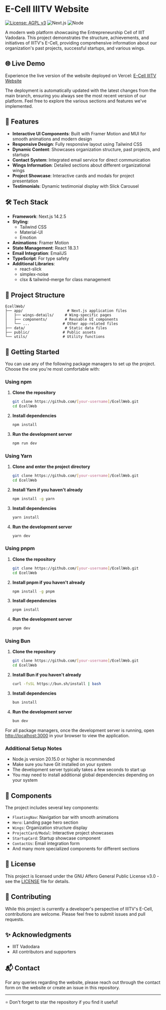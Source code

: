 # E-Cell IIITV Website

[![License: AGPL v3](https://img.shields.io/badge/License-AGPL_v3-blue.svg)](https://www.gnu.org/licenses/agpl-3.0)
![Next.js](https://img.shields.io/badge/Next.js-14.2.5-black)
![Node](https://img.shields.io/badge/Node-v20.15.0-green)

A modern web platform showcasing the Entrepreneurship Cell of IIIT Vadodara. This project demonstrates the structure, achievements, and initiatives of IIITV's E-Cell, providing comprehensive information about our organization's past projects, successful startups, and various wings.

## 🌐 Live Demo

Experience the live version of the website deployed on Vercel: [E-Cell IIITV Website](https://iiitv-ecell-hm8o6voy5-dhwananbt1-gmailcoms-projects.vercel.app/)

The deployment is automatically updated with the latest changes from the main branch, ensuring you always see the most recent version of our platform. Feel free to explore the various sections and features we've implemented.

## 🚀 Features

- **Interactive UI Components**: Built with Framer Motion and MUI for smooth animations and modern design
- **Responsive Design**: Fully responsive layout using Tailwind CSS
- **Dynamic Content**: Showcases organization structure, past projects, and startups
- **Contact System**: Integrated email service for direct communication
- **Wings Information**: Detailed sections about different organizational wings
- **Project Showcase**: Interactive cards and modals for project presentation
- **Testimonials**: Dynamic testimonial display with Slick Carousel

## 🛠️ Tech Stack

- **Framework**: Next.js 14.2.5
- **Styling**: 
  - Tailwind CSS
  - Material-UI
  - Emotion
- **Animations**: Framer Motion
- **State Management**: React 18.3.1
- **Email Integration**: EmailJS
- **TypeScript**: For type safety
- **Additional Libraries**:
  - react-slick
  - simplex-noise
  - clsx & tailwind-merge for class management

## 📁 Project Structure

```
EcellWeb/
├── app/                    # Next.js application files
│   ├── wings-details/     # Wing-specific pages
│   ├── components/        # Reusable UI components
│   └── ...               # Other app-related files
├── data/                  # Static data files
├── public/               # Public assets
└── utils/                # Utility functions
```

## 🚀 Getting Started

You can use any of the following package managers to set up the project. Choose the one you're most comfortable with:

### Using npm

1. **Clone the repository**
   ```bash
   git clone https://github.com/[your-username]/EcellWeb.git
   cd EcellWeb
   ```

2. **Install dependencies**
   ```bash
   npm install
   ```

3. **Run the development server**
   ```bash
   npm run dev
   ```

### Using Yarn

1. **Clone and enter the project directory**
   ```bash
   git clone https://github.com/[your-username]/EcellWeb.git
   cd EcellWeb
   ```

2. **Install Yarn if you haven't already**
   ```bash
   npm install -g yarn
   ```

3. **Install dependencies**
   ```bash
   yarn install
   ```

4. **Run the development server**
   ```bash
   yarn dev
   ```

### Using pnpm

1. **Clone the repository**
   ```bash
   git clone https://github.com/[your-username]/EcellWeb.git
   cd EcellWeb
   ```

2. **Install pnpm if you haven't already**
   ```bash
   npm install -g pnpm
   ```

3. **Install dependencies**
   ```bash
   pnpm install
   ```

4. **Run the development server**
   ```bash
   pnpm dev
   ```

### Using Bun

1. **Clone the repository**
   ```bash
   git clone https://github.com/[your-username]/EcellWeb.git
   cd EcellWeb
   ```

2. **Install Bun if you haven't already**
   ```bash
   curl -fsSL https://bun.sh/install | bash
   ```

3. **Install dependencies**
   ```bash
   bun install
   ```

4. **Run the development server**
   ```bash
   bun dev
   ```

For all package managers, once the development server is running, open [http://localhost:3000](http://localhost:3000) in your browser to view the application.

### Additional Setup Notes

- Node.js version 20.15.0 or higher is recommended
- Make sure you have Git installed on your system
- The development server typically takes a few seconds to start up
- You may need to install additional global dependencies depending on your system

## 🧩 Components

The project includes several key components:

- `FloatingNav`: Navigation bar with smooth animations
- `Hero`: Landing page hero section
- `Wings`: Organization structure display
- `ProjectCard/Modal`: Interactive project showcases
- `StartupCard`: Startup showcase component
- `ContactUs`: Email integration form
- And many more specialized components for different sections

## 📄 License

This project is licensed under the GNU Affero General Public License v3.0 - see the [LICENSE](LICENSE) file for details.

## 🤝 Contributing

While this project is currently a developer's perspective of IIITV's E-Cell, contributions are welcome. Please feel free to submit issues and pull requests.

## ✨ Acknowledgments

- IIIT Vadodara
- All contributors and supporters

## 📬 Contact

For any queries regarding the website, please reach out through the contact form on the website or create an issue in this repository.

---
⭐ Don't forget to star the repository if you find it useful!
